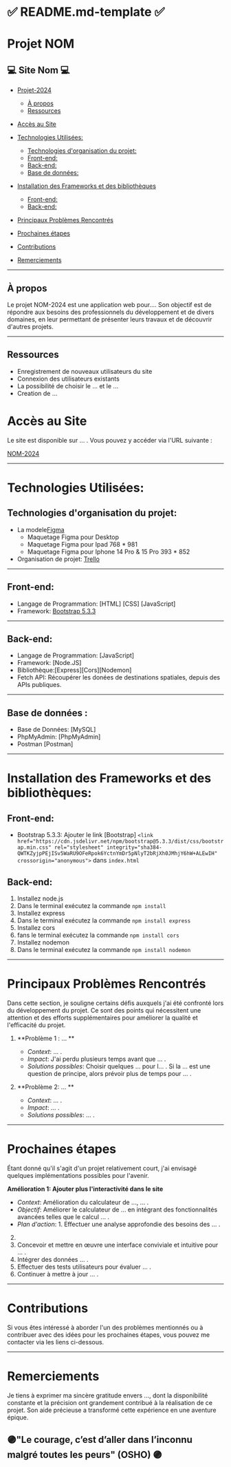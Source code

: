 # ✅ README.md-template ✅ 
# **Projet NOM** 

## 💻 Site Nom 💻

- [Projet-2024](#projet-2024)
  - [À propos](#à-propos)
  - [Ressources](#ressources)
- [Accès au Site](#accès-au-site)
- [Technologies Utilisées:](#technologies-utilisées)
  - [Technologies d'organisation du projet:](#technologies-d'organisation-du-projet)
  - [Front-end:](#front-end)
  - [Back-end:](#back-end)
  - [Base de données:](#base-de-données)
- [Installation des Frameworks et des bibliothèques](#installation-des-frameworks-et-des-bibliothèques)
  - [Front-end:](#front-end)
  - [Back-end:](#back-end)
  
- [Principaux Problèmes Rencontrés](#principaux-problèmes-rencontrés)
- [Prochaines étapes](#prochaines-étapes)
- [Contributions](#contributions)
- [Remerciements](#remerciements)
  
---

## À propos

Le projet NOM-2024 est une application web pour.... Son objectif est de répondre aux besoins des professionnels du développement et de divers domaines, en leur permettant de présenter leurs travaux et de découvrir d'autres projets.

---

## Ressources

- Enregistrement de nouveaux utilisateurs du site
- Connexion des utilisateurs existants
- La possibilité de choisir le ... et le ...
- Creation de ...

# Accès au Site

Le site est disponible sur ... . Vous pouvez y accéder via l'URL suivante :

[NOM-2024](http://localhost:8888)

---

# Technologies Utilisées:

## Technologies d'organisation du projet:
- La modele[Figma](https://www.figma.com/)
  - Maquetage Figma pour Desktop
  - Maquetage Figma pour Ipad 768 * 981
  - Maquetage Figma pour Iphone 14 Pro & 15 Pro 393 * 852
- Organisation de projet: [Trello](https://trello.com/)

---

## Front-end:
- Langage de Programmation: [HTML] [CSS] [JavaScript]
- Framework: [Bootstrap 5.3.3](https://getbootstrap.com/)

---

## Back-end:
- Langage de Programmation: [JavaScript]
- Framework: [Node.JS]
- Bibliothèque:[Express][Cors][Nodemon]
- Fetch API: Récoupérer les donées de destinations spatiales, depuis des APIs publiques.

---

## Base de données :
- Base de Données: [MySQL]
- PhpMyAdmin: [PhpMyAdmin]
- Postman [Postman]
  
---

# Installation des Frameworks et des bibliothèques:

## Front-end:

- Bootstrap 5.3.3:
  Ajouter le link [Bootstrap] `<link href="https://cdn.jsdelivr.net/npm/bootstrap@5.3.3/dist/css/bootstrap.min.css" rel="stylesheet" integrity="sha384-QWTKZyjpPEjISv5WaRU9OFeRpok6YctnYmDr5pNlyT2bRjXh0JMhjY6hW+ALEwIH" crossorigin="anonymous">` dans `index.html`

## Back-end:

1. Installez node.js 
2. Dans le terminal exécutez la commande `npm install`
3. Installez express
4. Dans le terminal exécutez la commande `npm install express`
5. Installez cors
6. fans le terminal exécutez la commande `npm install cors`
7. Installez nodemon
6. Dans le terminal exécutez la commande `npm install nodemon`

---

# Principaux Problèmes Rencontrés

Dans cette section, je souligne certains défis auxquels j'ai été confronté lors du développement du projet. Ce sont des points qui nécessitent une attention et des efforts supplémentaires pour améliorer la qualité et l'efficacité du projet.

1. **Problème 1 : ... **
   - *Context*: ... .
   - *Impact*: J'ai perdu plusieurs temps avant que ... .
   - *Solutions possibles*: Choisir quelques ... pour l... . Si la ... est une question de principe, alors prévoir plus de temps pour ... .

2. **Problème 2: ... **
   - *Context*: ... .
   - *Impact*: ... .
   - *Solutions possibles*: ... .

---

# Prochaines étapes

Étant donné qu'il s'agit d'un projet relativement court, j'ai envisagé quelques implémentations possibles pour l'avenir.

 **Amélioration 1: Ajouter plus l'interactivité dans le site**
   - *Context*: Amélioration du calculateur de ..., ... .
   - *Objectif*: Améliorer le calculateur de ... en intégrant des fonctionnalités avancées telles que le calcul ... .
   - *Plan d'action*: 1. Effectuer une analyse approfondie des besoins des ... .
2. 
3. Concevoir et mettre en œuvre une interface conviviale et intuitive pour ... .
4. Intégrer des données ... .
5. Effectuer des tests utilisateurs pour évaluer ... .
6. Continuer à mettre à jour ... .

---

# Contributions

Si vous êtes intéressé à aborder l'un des problèmes mentionnés ou à contribuer avec des idées pour les prochaines étapes, vous pouvez me contacter via les liens ci-dessous.

---

# Remerciements

Je tiens à exprimer ma sincère gratitude envers ..., dont la disponibilité constante et la précision ont grandement contribué à la réalisation de ce projet. Son aide précieuse a transformé cette expérience en une aventure épique.

## 🟣"Le courage, c’est d’aller dans l’inconnu malgré toutes les peurs" (OSHO) 🟣
